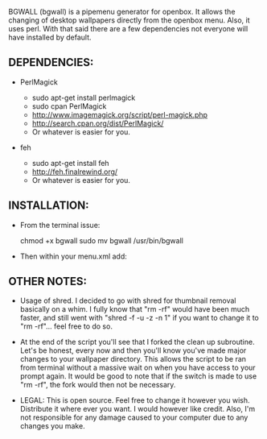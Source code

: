 BGWALL (bgwall) is a pipemenu generator for openbox.
It allows the changing of desktop wallpapers directly
from the openbox menu. Also, it uses perl. With that
said there are a few dependencies not everyone will
have installed by default.

DEPENDENCIES:
-------------

* PerlMagick
    * sudo apt-get install perlmagick
    * sudo cpan PerlMagick
    * http://www.imagemagick.org/script/perl-magick.php
    * http://search.cpan.org/dist/PerlMagick/
    * Or whatever is easier for you.

* feh
    * sudo apt-get install feh
    * http://feh.finalrewind.org/
    * Or whatever is easier for you.

INSTALLATION:
-------------

* From the terminal issue:

	chmod +x bgwall
	sudo mv bgwall /usr/bin/bgwall

* Then within your menu.xml add:

	<menu execute="bgwall" id="walls" label="walls"/>


OTHER NOTES:
------------

- Usage of shred. I decided to go with shred for
  thumbnail removal basically on a whim. I fully know
  that "rm -rf" would have been much faster, and
  still went with "shred -f -u -z -n 1" if you want to
  change it to "rm -rf"... feel free to do so.

- At the end of the script you'll see that I forked the
  clean up subroutine. Let's be honest, every now and then
  you'll know you've made major changes to your wallpaper
  directory. This allows the script to be ran from terminal
  without a massive wait on when you have access to your
  prompt again. It would be good to note that if the
  switch is made to use "rm -rf", the fork would then not
  be necessary.
  
- LEGAL: This is open source. Feel free to change it 
  however you wish. Distribute it where ever you want. I 
  would however like credit. Also, I'm not responsible 
  for any damage caused to your computer due to any 
  changes you make.
